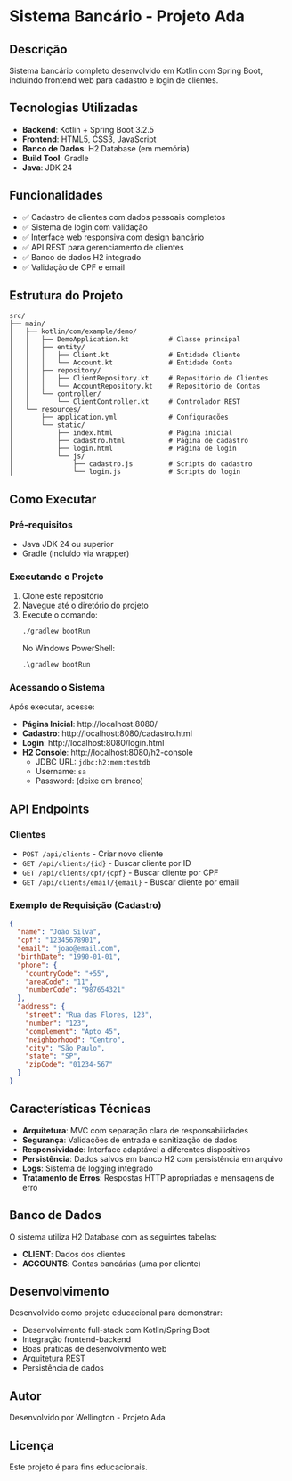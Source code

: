 # Sistema Bancário - Projeto Ada

## Descrição
Sistema bancário completo desenvolvido em Kotlin com Spring Boot, incluindo frontend web para cadastro e login de clientes.

## Tecnologias Utilizadas
- **Backend**: Kotlin + Spring Boot 3.2.5
- **Frontend**: HTML5, CSS3, JavaScript
- **Banco de Dados**: H2 Database (em memória)
- **Build Tool**: Gradle
- **Java**: JDK 24

## Funcionalidades
- ✅ Cadastro de clientes com dados pessoais completos
- ✅ Sistema de login com validação
- ✅ Interface web responsiva com design bancário
- ✅ API REST para gerenciamento de clientes
- ✅ Banco de dados H2 integrado
- ✅ Validação de CPF e email

## Estrutura do Projeto
```
src/
├── main/
│   ├── kotlin/com/example/demo/
│   │   ├── DemoApplication.kt          # Classe principal
│   │   ├── entity/
│   │   │   ├── Client.kt               # Entidade Cliente
│   │   │   └── Account.kt              # Entidade Conta
│   │   ├── repository/
│   │   │   ├── ClientRepository.kt     # Repositório de Clientes
│   │   │   └── AccountRepository.kt    # Repositório de Contas
│   │   └── controller/
│   │       └── ClientController.kt     # Controlador REST
│   └── resources/
│       ├── application.yml             # Configurações
│       └── static/
│           ├── index.html              # Página inicial
│           ├── cadastro.html           # Página de cadastro
│           ├── login.html              # Página de login
│           └── js/
│               ├── cadastro.js         # Scripts do cadastro
│               └── login.js            # Scripts do login
```

## Como Executar

### Pré-requisitos
- Java JDK 24 ou superior
- Gradle (incluído via wrapper)

### Executando o Projeto
1. Clone este repositório
2. Navegue até o diretório do projeto
3. Execute o comando:
   ```bash
   ./gradlew bootRun
   ```
   No Windows PowerShell:
   ```powershell
   .\gradlew bootRun
   ```

### Acessando o Sistema
Após executar, acesse:
- **Página Inicial**: http://localhost:8080/
- **Cadastro**: http://localhost:8080/cadastro.html
- **Login**: http://localhost:8080/login.html
- **H2 Console**: http://localhost:8080/h2-console
  - JDBC URL: `jdbc:h2:mem:testdb`
  - Username: `sa`
  - Password: (deixe em branco)

## API Endpoints

### Clientes
- `POST /api/clients` - Criar novo cliente
- `GET /api/clients/{id}` - Buscar cliente por ID
- `GET /api/clients/cpf/{cpf}` - Buscar cliente por CPF
- `GET /api/clients/email/{email}` - Buscar cliente por email

### Exemplo de Requisição (Cadastro)
```json
{
  "name": "João Silva",
  "cpf": "12345678901",
  "email": "joao@email.com",
  "birthDate": "1990-01-01",
  "phone": {
    "countryCode": "+55",
    "areaCode": "11",
    "numberCode": "987654321"
  },
  "address": {
    "street": "Rua das Flores, 123",
    "number": "123",
    "complement": "Apto 45",
    "neighborhood": "Centro",
    "city": "São Paulo",
    "state": "SP",
    "zipCode": "01234-567"
  }
}
```

## Características Técnicas
- **Arquitetura**: MVC com separação clara de responsabilidades
- **Segurança**: Validações de entrada e sanitização de dados
- **Responsividade**: Interface adaptável a diferentes dispositivos
- **Persistência**: Dados salvos em banco H2 com persistência em arquivo
- **Logs**: Sistema de logging integrado
- **Tratamento de Erros**: Respostas HTTP apropriadas e mensagens de erro

## Banco de Dados
O sistema utiliza H2 Database com as seguintes tabelas:
- **CLIENT**: Dados dos clientes
- **ACCOUNTS**: Contas bancárias (uma por cliente)

## Desenvolvimento
Desenvolvido como projeto educacional para demonstrar:
- Desenvolvimento full-stack com Kotlin/Spring Boot
- Integração frontend-backend
- Boas práticas de desenvolvimento web
- Arquitetura REST
- Persistência de dados

## Autor
Desenvolvido por Wellington - Projeto Ada

## Licença
Este projeto é para fins educacionais.
